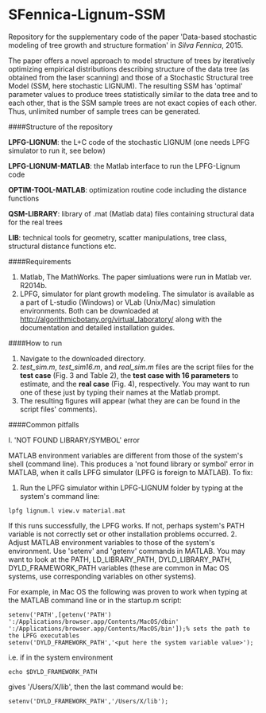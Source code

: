 # SFennica-Lignum-SSM
Repository for the supplementary code of the paper 'Data-based stochastic modeling of tree growth and structure formation' in _Silva Fennica_, 2015.

The paper offers a novel approach to model structure of trees by iteratively optimizing empirical distributions describing structure of the data tree (as obtained from the laser scanning) and those of a Stochastic Structural tree Model (SSM, here stochastic LIGNUM). The resulting SSM has 'optimal' parameter values to produce trees statistically similar to the data tree and to each other, that is the SSM sample trees are not exact copies of each other. Thus, unlimited number of sample trees can be generated.

####Structure of the repository

**LPFG-LIGNUM**: the L+C code of the stochastic LIGNUM (one needs LPFG simulator to run it, see below)

**LPFG-LIGNUM-MATLAB**: the Matlab interface to run the LPFG-Lignum code

**OPTIM-TOOL-MATLAB**: optimization routine code including the distance functions

**QSM-LIBRARY**: library of .mat (Matlab data) files containing structural data for the real trees

**LIB**: technical tools for geometry, scatter manipulations, tree class, structural distance functions etc.

####Requirements

1. Matlab, The MathWorks. The paper simluations were run in Matlab ver. R2014b.
2. LPFG, simulator for plant growth modeling. The simulator is available as a part of L-studio (Windows) or VLab (Unix/Mac) simulation environments. Both can be downloaded at <http://algorithmicbotany.org/virtual_laboratory/> along with the documentation and detailed installation guides.

####How to run

1. Navigate to the downloaded directory.
2. _test_sim.m_, _test_sim16.m_, and _real_sim.m_ files are the script files for the **test case** (Fig. 3 and Table 2), the **test case with 16 parameters** to estimate, and the **real case** (Fig. 4), respectively. You may want to run one of these just by typing their names at the Matlab prompt.
3. The resulting figures will appear (what they are can be found in the script files' comments).

####Common pitfalls

I. 'NOT FOUND LIBRARY/SYMBOL' error

MATLAB environment variables are different from those of the system's shell (command line). This produces a 'not found library
or symbol' error in MATLAB, when it calls LPFG simulator (LPFG is foreign to MATLAB). To fix:

1. Run the LPFG simulator within LPFG-LIGNUM folder by typing at the system's command line:
```
lpfg lignum.l view.v material.mat
```
If this runs successfully, the LPFG works. If not, perhaps system's PATH variable is not correctly set or other installation problems occurred.
2. Adjust MATLAB environment variables to those of the system's environment. Use 'setenv' and 'getenv' commands in MATLAB. You may want to look at the PATH, LD_LIBRARY_PATH, DYLD_LIBRARY_PATH, DYLD_FRAMEWORK_PATH variables (these are common in Mac OS systems, use corresponding variables on other systems).

For example, in Mac OS the following was proven to work when typing at the MATLAB command line or in the startup.m script:
```
setenv('PATH',[getenv('PATH') ':/Applications/browser.app/Contents/MacOS/dbin' ':/Applications/browser.app/Contents/MacOS/bin']);% sets the path to the LPFG executables
setenv('DYLD_FRAMEWORK_PATH','<put here the system variable value>');
```
i.e. if in the system environment 
```
echo $DYLD_FRAMEWORK_PATH 
```
gives '/Users/X/lib', then the last command would be:
```
setenv('DYLD_FRAMEWORK_PATH','/Users/X/lib');
```

